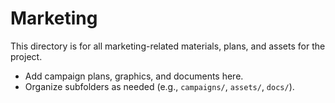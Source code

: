 # Marketing

This directory is for all marketing-related materials, plans, and assets for the project.

- Add campaign plans, graphics, and documents here.
- Organize subfolders as needed (e.g., `campaigns/`, `assets/`, `docs/`). 